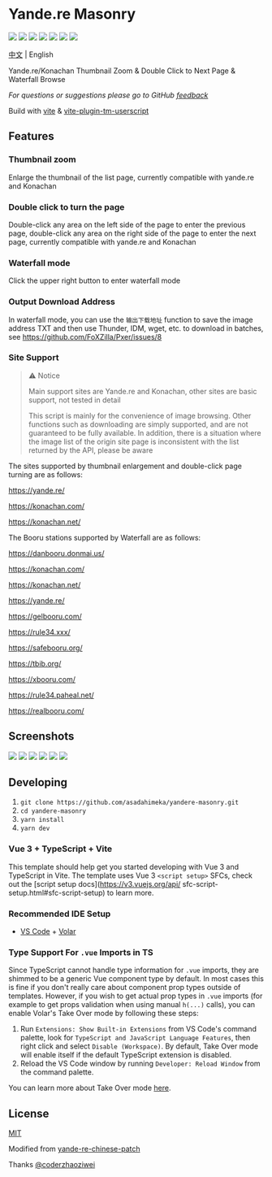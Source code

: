 # Yande.re Masonry

![](https://img.shields.io/github/package-json/v/asadahimeka/yandere-masonry)
![](https://img.shields.io/badge/license-MIT-green)
![](https://img.shields.io/github/package-json/dependency-version/asadahimeka/yandere-masonry/dev/vite)
![](https://img.shields.io/github/package-json/dependency-version/asadahimeka/yandere-masonry/dev/vite-plugin-tm-userscript)
![](https://img.shields.io/github/package-json/dependency-version/asadahimeka/yandere-masonry/@himeka/booru)
![](https://img.shields.io/github/package-json/dependency-version/asadahimeka/yandere-masonry/vue)
![](https://img.shields.io/github/package-json/dependency-version/asadahimeka/yandere-masonry/vuetify)

[中文](https://github.com/asadahimeka/yandere-masonry/blob/main/readme.md) | English

Yande.re/Konachan Thumbnail Zoom & Double Click to Next Page & Waterfall Browse

*For questions or suggestions please go to GitHub [feedback](https://github.com/asadahimeka/yandere-masonry/issues)*

Build with [vite](https://vitejs.dev) & [vite-plugin-tm-userscript](https://github.com/asadahimeka/vite-plugin-tm-userscript)

## Features

### Thumbnail zoom

Enlarge the thumbnail of the list page, currently compatible with yande.re and Konachan

### Double click to turn the page

Double-click any area on the left side of the page to enter the previous page, double-click any area on the right side of the page to enter the next page, currently compatible with yande.re and Konachan

### Waterfall mode

Click the upper right button to enter waterfall mode

### Output Download Address

In waterfall mode, you can use the `输出下载地址` function to save the image address TXT and then use Thunder, IDM, wget, etc. to download in batches, see https://github.com/FoXZilla/Pxer/issues/8

### Site Support

> ⚠ Notice
>
> Main support sites are Yande.re and Konachan, other sites are basic support, not tested in detail
>
> This script is mainly for the convenience of image browsing. Other functions such as downloading are simply supported, and are not guaranteed to be fully available. In addition, there is a situation where the image list of the origin site page is inconsistent with the list returned by the API, please be aware

The sites supported by thumbnail enlargement and double-click page turning are as follows:

https://yande.re/

https://konachan.com/

https://konachan.net/

The Booru stations supported by Waterfall are as follows:

https://danbooru.donmai.us/

https://konachan.com/

https://konachan.net/

https://yande.re/

https://gelbooru.com/

https://rule34.xxx/

https://safebooru.org/

https://tbib.org/

https://xbooru.com/

https://rule34.paheal.net/

https://realbooru.com/

## Screenshots

![](https://upload-bbs.mihoyo.com/upload/2022/05/23/260511332/33dd626bdbfb6409f79770028350a01f_3755474670149737904.png)
![](https://upload-bbs.mihoyo.com/upload/2022/05/23/260511332/cbd70aad422a3b28818cd80684c37cb8_6836193104680068275.png)
![](https://upload-bbs.mihoyo.com/upload/2022/05/23/260511332/612f0b45cb34ac8168ecd94edbfd87f3_891482662276213615.png)
![](https://upload-bbs.mihoyo.com/upload/2022/05/23/260511332/232674c7673d1c05a2e8efb028304067_7491959587592803223.png)
![](https://upload-bbs.mihoyo.com/upload/2022/05/25/260511332/7eec96d7c629bc30ff4b1942838d9ea2_7197279808091047211.png)
![](https://upload-bbs.mihoyo.com/upload/2022/05/25/260511332/8dccc28bf99106aaab984feb383d4c1f_939382269553345713.png)

## Developing

1. `git clone https://github.com/asadahimeka/yandere-masonry.git`
2. `cd yandere-masonry`
3. `yarn install`
4. `yarn dev`

### Vue 3 + TypeScript + Vite

This template should help get you started developing with Vue 3 and TypeScript in Vite. The template uses Vue 3 `<script setup>` SFCs, check out the [script setup docs](https://v3.vuejs.org/api/ sfc-script-setup.html#sfc-script-setup) to learn more.

### Recommended IDE Setup

- [VS Code](https://code.visualstudio.com/) + [Volar](https://marketplace.visualstudio.com/items?itemName=johnsoncodehk.volar)

### Type Support For `.vue` Imports in TS

Since TypeScript cannot handle type information for `.vue` imports, they are shimmed to be a generic Vue component type by default. In most cases this is fine if you don't really care about component prop types outside of templates. However, if you wish to get actual prop types in `.vue` imports (for example to get props validation when using manual `h(...)` calls), you can enable Volar's Take Over mode by following these steps:

1. Run `Extensions: Show Built-in Extensions` from VS Code's command palette, look for `TypeScript and JavaScript Language Features`, then right click and select `Disable (Workspace)`. By default, Take Over mode will enable itself if the default TypeScript extension is disabled.
2. Reload the VS Code window by running `Developer: Reload Window` from the command palette.

You can learn more about Take Over mode [here](https://github.com/johnsoncodehk/volar/discussions/471).

## License

[MIT](https://github.com/asadahimeka/yandere-masonry/blob/main/LICENSE)

Modified from [yande-re-chinese-patch](https://github.com/coderzhaoziwei/yande-re-chinese-patch)

Thanks [@coderzhaoziwei](https://github.com/coderzhaoziwei)
